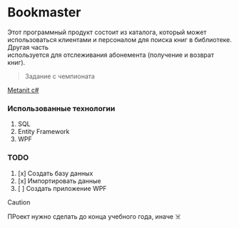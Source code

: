 # Bookmaster
Этот	программный	продукт	состоит	из	каталога,	который	может	
использоваться	клиентами	и	персоналом	для	поиска	книг	в	библиотеке.	Другая	часть	
используется	для	отслеживания	абонемента	(получение	и	возврат	книг).

> Задание с чемпионата

[Metanit c#](https://metanit.com/?ysclid=ltfj5ugn7g426909588)

### Использованные технологии
1. SQL
2. Entity Framework
3. WPF


### TODO
1. [x] Создать базу данных
2. [x] Импортировать данные
3. [ ] Создать приложение WPF

> [!CAUTION]
> ПРоект нужно сделать до конца учебного года, иначе ☠️
